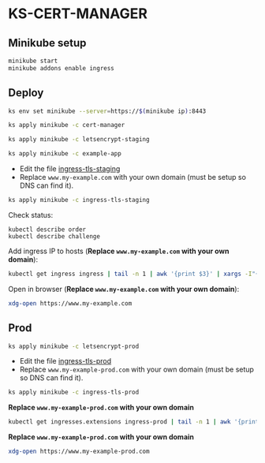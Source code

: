 # KS-CERT-MANAGER

## Minikube setup

```bash
minikube start
minikube addons enable ingress
```

## Deploy
```bash
ks env set minikube --server=https://$(minikube ip):8443
```

```bash
ks apply minikube -c cert-manager
```

```bash
ks apply minikube -c letsencrypt-staging
```

```bash
ks apply minikube -c example-app
```

 - Edit the file [ingress-tls-staging](./components/ingress-tls-staging.jsonnet)
 - Replace `www.my-example.com` with your own domain (must be setup so DNS can find it).
```bash
ks apply minikube -c ingress-tls-staging
```

Check status:
```
kubectl describe order
kubectl describe challenge
```

Add ingress IP to hosts (**Replace `www.my-example.com` with your own domain**):
```bash
kubectl get ingress ingress | tail -n 1 | awk '{print $3}' | xargs -I"{}" echo -e '{} www.my-example.com\n' | sudo tee -a /etc/hosts > /dev/null
```

Open in browser (**Replace `www.my-example.com` with your own domain**):
```bash
xdg-open https://www.my-example.com
```

## Prod

```bash
ks apply minikube -c letsencrypt-prod
```

 - Edit the file [ingress-tls-prod](./components/ingress-tls-prod.jsonnet)
 - Replace `www.my-example-prod.com` with your own domain (must be setup so DNS can find it).
```bash
ks apply minikube -c ingress-tls-prod
```

**Replace `www.my-example-prod.com` with your own domain**
```bash
kubectl get ingresses.extensions ingress-prod | tail -n 1 | awk '{print $3}' | xargs -I"{}" echo -e '{} www.my-example-prod.com\n' | sudo tee -a /etc/hosts > /dev/null
```

**Replace `www.my-example-prod.com` with your own domain**
```bash
xdg-open https://www.my-example-prod.com
```